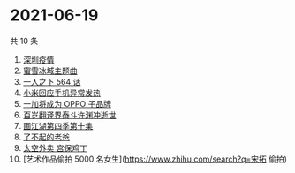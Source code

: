 # 2021-06-19

共 10 条

<!-- BEGIN -->
<!-- 最后更新时间 Sat Jun 19 2021 01:23:19 GMT+0800 (China Standard Time) -->

1. [深圳疫情](https://www.zhihu.com/search?q=深圳疫情)
2. [蜜雪冰城主题曲](https://www.zhihu.com/search?q=蜜雪冰城)
3. [一人之下 564 话](https://www.zhihu.com/search?q=一人之下)
4. [小米回应手机异常发热](https://www.zhihu.com/search?q=小米)
5. [一加将成为 OPPO 子品牌](https://www.zhihu.com/search?q=一加)
6. [百岁翻译界泰斗许渊冲逝世](https://www.zhihu.com/search?q=许渊冲)
7. [画江湖第四季第十集](https://www.zhihu.com/search?q=画江湖之不良人第四季)
8. [了不起的老爸](https://www.zhihu.com/search?q=了不起的老爸)
9. [太空外卖 宫保鸡丁](https://www.zhihu.com/search?q=太空外卖)
10. [艺术作品偷拍 5000 名女生](https://www.zhihu.com/search?q=宋拓 偷拍)

<!-- END -->

